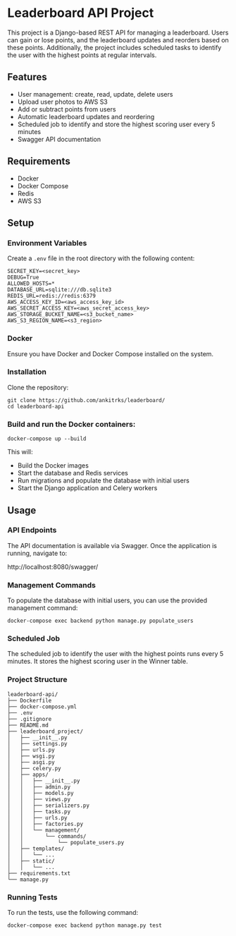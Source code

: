 # Leaderboard API Project
This project is a Django-based REST API for managing a leaderboard. Users can gain or lose points, and the leaderboard updates and reorders based on these points. Additionally, the project includes scheduled tasks to identify the user with the highest points at regular intervals.

## Features
* User management: create, read, update, delete users
* Upload user photos to AWS S3
* Add or subtract points from users
* Automatic leaderboard updates and reordering
* Scheduled job to identify and store the highest scoring user every 5 minutes
* Swagger API documentation

## Requirements
* Docker
* Docker Compose
* Redis
* AWS S3

## Setup
### Environment Variables
Create a `.env` file in the root directory with the following content:

```
SECRET_KEY=<secret_key>
DEBUG=True
ALLOWED_HOSTS=*
DATABASE_URL=sqlite:///db.sqlite3
REDIS_URL=redis://redis:6379
AWS_ACCESS_KEY_ID=<aws_access_key_id>
AWS_SECRET_ACCESS_KEY=<aws_secret_access_key>
AWS_STORAGE_BUCKET_NAME=<s3_bucket_name>
AWS_S3_REGION_NAME=<s3_region>
```

### Docker
Ensure you have Docker and Docker Compose installed on the system.

### Installation
Clone the repository:
```
git clone https://github.com/ankitrks/leaderboard/
cd leaderboard-api
```

### Build and run the Docker containers:
```
docker-compose up --build
```

This will:

* Build the Docker images
* Start the database and Redis services
* Run migrations and populate the database with initial users
* Start the Django application and Celery workers

## Usage
### API Endpoints

The API documentation is available via Swagger. Once the application is running, navigate to:

http://localhost:8080/swagger/

### Management Commands
To populate the database with initial users, you can use the provided management command:

```
docker-compose exec backend python manage.py populate_users
```

### Scheduled Job
The scheduled job to identify the user with the highest points runs every 5 minutes. It stores the highest scoring user in the Winner table.

### Project Structure

```
leaderboard-api/
├── Dockerfile
├── docker-compose.yml
├── .env
├── .gitignore
├── README.md
├── leaderboard_project/
│   ├── __init__.py
│   ├── settings.py
│   ├── urls.py
│   ├── wsgi.py
│   ├── asgi.py
│   ├── celery.py
│   ├── apps/
│   │   ├── __init__.py
│   │   ├── admin.py
│   │   ├── models.py
│   │   ├── views.py
│   │   ├── serializers.py
│   │   ├── tasks.py
│   │   ├── urls.py
│   │   ├── factories.py
│   │   └── management/
│   │       └── commands/
│   │           └── populate_users.py
│   ├── templates/
│   │   └── ...
│   ├── static/
│   │   └── ...
├── requirements.txt
└── manage.py
```

### Running Tests
To run the tests, use the following command:

```
docker-compose exec backend python manage.py test
```
